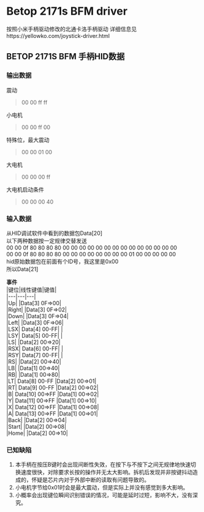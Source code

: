 # Betop 2171s BFM driver
按照小米手柄驱动修改的北通卡洛手柄驱动
详细信息见https://yellowko.com/joystick-driver.html

## BETOP 2171S BFM 手柄HID数据

### 输出数据

震动
> 00 00 ff ff       

小电机      
> 00 00 ff 00

特殊位，最大震动    
> 00 00 01 00       

大电机      
> 00 00 00 ff   

大电机启动条件
> 00 00 00 40

### 输入数据
从HID调试软件中看到的数据包Data[20]     
以下两种数据按一定规律交替发送      
00 00 0f 80 80 80 80 00 00 00 00 00 00 00 00 00 00 00 00 00 00      
00 00 0f 80 80 80 80 00 00 00 00 00 00 00 00 01 00 00 00 00 00      
hid原始数据包在前面有个ID号，我这里是0x00       
所以Data[21]        

**事件**   
|键位|线性键值|键值|     
|---|---|---|     
|Up|				        |Data[3] 0F=>00|     
|Right|				    |Data[3] 0F=>02|     
|Down|				    |Data[3] 0F=>04|     
|Left|				    |Data[3] 0F=>06|     
|LSX|	Data[4] 00-FF| |     
|LSY|	Data[5] 00-FF| |     
|LS|				        |Data[2] 00=>20|     
|RSX|	Data[6] 00-FF| |     
|RSY|	Data[7] 00-FF| |     
|RS|				        |Data[2] 00=>40|     
|LB|				        |Data[1] 00=>40|     
|RB|				        |Data[1] 00=>80|     
|LT|	    Data[8] 00-FF	|Data[2] 00=>01|     
|RT|	    Data[9] 00-FF	|Data[2] 00=>02|     
|B|	    Data[10] 00=>FF	|Data[1] 00=>02|     
|Y|	    Data[11] 00=>FF	|Data[1] 00=>10|     
|X|	    Data[12] 00=>FF	|Data[1] 00=>08|     
|A|	    Data[13] 00=>FF	|Data[1] 00=>01|     
|Back|				    |Data[2] 00=>04|     
|Start|				    |Data[2] 00=>08|     
|Home|				    |Data[2] 00=>10|     

### 已知缺陷
1. 本手柄在按压B键时会出现间断性失效，在按下与不按下之间无规律地快速切换速度很快，对除要求长按的操作并无太大影响。拆机后发现并非按键抖动造成的，怀疑是芯片内对于外部中断的读取有问题导致的。        
2. 小电机字节给0x01时会是最大震动，但是实际上并没有感觉到多大影响。     
2. 小概率会出现键位瞬间识别错误的情况，可能是延时过短，影响不大，没有深究。




